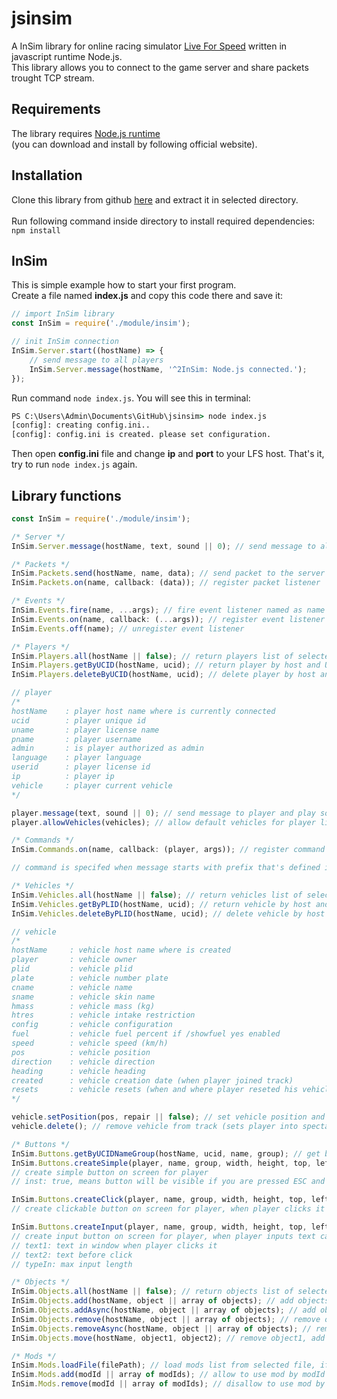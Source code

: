 # jsinsim
A InSim library for online racing simulator [Live For Speed](https://www.lfs.net/) written in javascript runtime Node.js. 
<br/>This library allows you to connect to the game server and share packets trought TCP stream.

## Requirements
The library requires [Node.js runtime](https://nodejs.org/en/) 
<br/>(you can download and install by following official website).

## Installation
Clone this library from github [here](https://github.com/Iamproplayer7/jsinsim/archive/refs/heads/main.zip) and extract it in selected directory. 
<br/><br/>Run following command inside directory to install required dependencies:
<br/>`npm install`

## InSim
This is simple example how to start your first program.<br/>
Create a file named <b>index.js</b> and copy this code there and save it:<br/>
```js
// import InSim library
const InSim = require('./module/insim');

// init InSim connection
InSim.Server.start((hostName) => {
    // send message to all players
    InSim.Server.message(hostName, '^2InSim: Node.js connected.');
});
```
Run command `node index.js`. You will see this in terminal:<br/>
```cmd
PS C:\Users\Admin\Documents\GitHub\jsinsim> node index.js
[config]: creating config.ini..
[config]: config.ini is created. please set configuration.
```
Then open <b>config.ini</b> file and change <b>ip</b> and <b>port</b> to your LFS host. That's it, try to run `node index.js` again.

## Library functions
```js
const InSim = require('./module/insim');
```
```js
/* Server */
InSim.Server.message(hostName, text, sound || 0); // send message to all players and play sound (optional)
```
```js
/* Packets */
InSim.Packets.send(hostName, name, data); // send packet to the server
InSim.Packets.on(name, callback: (data)); // register packet listener
```
```js
/* Events */
InSim.Events.fire(name, ...args); // fire event listener named as name
InSim.Events.on(name, callback: (...args)); // register event listener
InSim.Events.off(name); // unregister event listener
```
```js
/* Players */
InSim.Players.all(hostName || false); // return players list of selected host (optional)
InSim.Players.getByUCID(hostName, ucid); // return player by host and UCID
InSim.Players.deleteByUCID(hostName, ucid); // delete player by host and UCID

// player
/*
hostName    : player host name where is currently connected
ucid        : player unique id
uname       : player license name
pname       : player username
admin       : is player authorized as admin
language    : player language
userid      : player license id
ip          : player ip
vehicle     : player current vehicle
*/

player.message(text, sound || 0); // send message to player and play sound (optional)
player.allowVehicles(vehicles); // allow default vehicles for player like UF1, XFG...
```
```js
/* Commands */
InSim.Commands.on(name, callback: (player, args)); // register command listener

// command is specifed when message starts with prefix that's defined in config file.
```
```js
/* Vehicles */
InSim.Vehicles.all(hostName || false); // return vehicles list of selected host (optional)
InSim.Vehicles.getByPLID(hostName, ucid); // return vehicle by host and PLID
InSim.Vehicles.deleteByPLID(hostName, ucid); // delete vehicle by host and PLID (not recommended, use vehicle.delete(); instead)

// vehicle
/*
hostName     : vehicle host name where is created
player       : vehicle owner
plid         : vehicle plid
plate        : vehicle number plate
cname        : vehicle name
sname        : vehicle skin name
hmass        : vehicle mass (kg)
htres        : vehicle intake restriction
config       : vehicle configuration 
fuel         : vehicle fuel percent if /showfuel yes enabled
speed        : vehicle speed (km/h)
pos          : vehicle position
direction    : vehicle direction
heading      : vehicle heading
created      : vehicle creation date (when player joined track)
resets       : vehicle resets (when and where player reseted his vehicle)
*/

vehicle.setPosition(pos, repair || false); // set vehicle position and repair it (optional)
vehicle.delete(); // remove vehicle from track (sets player into spectate mode)
```
```js
/* Buttons */
InSim.Buttons.getByUCIDNameGroup(hostName, ucid, name, group); // get button by host, ucid, name and group
InSim.Buttons.createSimple(player, name, group, width, height, top, left, text, style, inst: (default: false)); 
// create simple button on screen for player
// inst: true, means button will be visible if you are pressed ESC and etc.

InSim.Buttons.createClick(player, name, group, width, height, top, left, text, style, inst: (default: false), callback: (player, click)); 
// create clickable button on screen for player, when player clicks it callback will be executed

InSim.Buttons.createInput(player, name, group, width, height, top, left, text1, text2, style, callback: (player, text), typeIn: (default: 95)); 
// create input button on screen for player, when player inputs text callback will be executed
// text1: text in window when player clicks it
// text2: text before click
// typeIn: max input length
```
```js
/* Objects */
InSim.Objects.all(hostName || false); // return objects list of selected host (optional)
InSim.Objects.add(hostName, object || array of objects); // add objects to host
InSim.Objects.addAsync(hostName, object || array of objects); // add objects to host (async function)
InSim.Objects.remove(hostName, object || array of objects); // remove objects from host
InSim.Objects.removeAsync(hostName, object || array of objects); // remove objects from host (async function)
InSim.Objects.move(hostName, object1, object2); // remove object1, add object2
```
```js
/* Mods */
InSim.Mods.loadFile(filePath); // load mods list from selected file, if file is not found function will create and activate file, added and removed mods will be saved and loaded after restart of host
InSim.Mods.add(modId || array of modIds); // allow to use mod by modId or array of modIds
InSim.Mods.remove(modId || array of modIds); // disallow to use mod by modId or array of modIds
```
